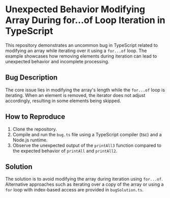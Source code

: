 # Unexpected Behavior Modifying Array During for...of Loop Iteration in TypeScript

This repository demonstrates an uncommon bug in TypeScript related to modifying an array while iterating over it using a `for...of` loop.  The example showcases how removing elements during iteration can lead to unexpected behavior and incomplete processing.

## Bug Description
The core issue lies in modifying the array's length while the `for...of` loop is iterating.  When an element is removed, the iterator does not adjust accordingly, resulting in some elements being skipped.

## How to Reproduce
1. Clone the repository.
2. Compile and run the `bug.ts` file using a TypeScript compiler (tsc) and a Node.js runtime.
3. Observe the unexpected output of the `printAll3` function compared to the expected behavior of `printAll` and `printAll2`.

## Solution
The solution is to avoid modifying the array during iteration using `for...of`.  Alternative approaches such as iterating over a copy of the array or using a `for` loop with index-based access are provided in `bugSolution.ts`.